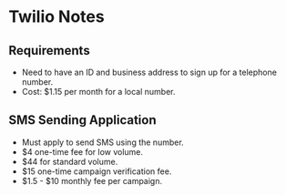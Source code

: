 # Twilio Notes

## Requirements

- Need to have an ID and business address to sign up for a telephone number.
- Cost: $1.15 per month for a local number.

## SMS Sending Application

- Must apply to send SMS using the number.
- $4 one-time fee for low volume.
- $44 for standard volume.
- $15 one-time campaign verification fee.
- $1.5 - $10 monthly fee per campaign.